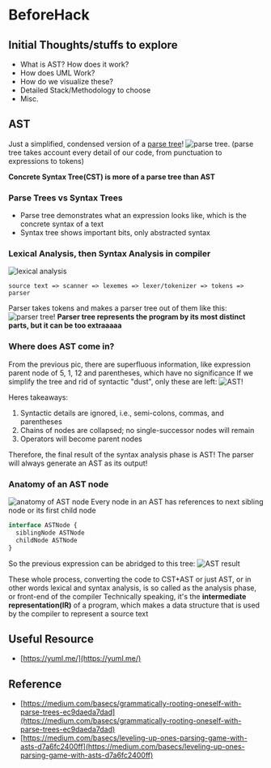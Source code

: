 # BeforeHack
## Initial Thoughts/stuffs to explore
- What is AST? How does it work?
- How does UML Work?
- How do we visualize these?
- Detailed Stack/Methodology to choose
- Misc.
## AST
Just a simplified, condensed version of a [parse tree](https://t1.daumcdn.net/cfile/tistory/2468CD39516B9E2B30)!
![parse tree](https://t1.daumcdn.net/cfile/tistory/2468CD39516B9E2B30).
(parse tree takes account every detail of our code, from punctuation to expressions to tokens)

**Concrete Syntax Tree(CST) is more of a parse tree than AST**

### Parse Trees vs Syntax Trees
- Parse tree demonstrates what an expression looks like, which is the concrete syntax of a text
- Syntax tree shows important bits, only abstracted syntax

### Lexical Analysis, then Syntax Analysis in compiler
![lexical analysis](https://cdn-images-1.medium.com/max/900/1*2WYz6w470aMymWzmQKYLHQ.jpeg)
```text
source text => scanner => lexemes => lexer/tokenizer => tokens => parser
```
Parser takes tokens and makes a parser tree out of them like this:
![parser tree!](https://cdn-images-1.medium.com/max/1200/1*hy0NjQ4pe44ysbU_eKFaXg.jpeg)
**Parser tree represents the program by its most distinct parts, but it can be too extraaaaa**

### Where does AST come in?

From the previous pic, there are superfluous information, like expression parent node of 5, 1, 12 and parentheses, which have no significance
If we simplify the tree and rid of syntactic "dust", only these are left:
![AST!](https://cdn-images-1.medium.com/max/1200/1*T0Zo8ZLDDm0m0fSmmkj7wA.jpeg)

Heres takeaways:
1. Syntactic details are ignored, i.e., semi-colons, commas, and parentheses
2. Chains of nodes are collapsed; no single-successor nodes will remain
3. Operators will become parent nodes

Therefore, the final result of the syntax analysis phase is AST! The parser will always generate an AST as its output!

### Anatomy of an AST node

![anatomy of AST node](https://cdn-images-1.medium.com/max/1200/1*NO_p9739sX6Tf-ESRkSKaw.jpeg)
Every node in an AST has references to next sibling node or its first child node

```typescript
interface ASTNode {
  siblingNode ASTNode
  childNode ASTNode
}
```
So the previous expression can be abridged to this tree:
![AST result](https://cdn-images-1.medium.com/max/1200/1*0n73V3Ld0e-nTmZKGw3OpQ.jpeg)

These whole process, converting the code to CST+AST or just AST, or in other words lexical and syntax analysis, is so called as the analysis phase, or front-end of the compiler
Technically speaking, it's the **intermediate representation(IR)** of a program, which makes a data structure that is used by the compiler to represent a source text

## Useful Resource
- [https://yuml.me/](https://yuml.me/)

## Reference

- [https://medium.com/basecs/grammatically-rooting-oneself-with-parse-trees-ec9daeda7dad](https://medium.com/basecs/grammatically-rooting-oneself-with-parse-trees-ec9daeda7dad)
- [https://medium.com/basecs/leveling-up-ones-parsing-game-with-asts-d7a6fc2400ff](https://medium.com/basecs/leveling-up-ones-parsing-game-with-asts-d7a6fc2400ff)
